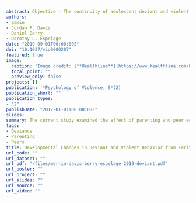 ```yaml
---
abstract: Objective - The continuity of adolescent deviant and violent behaviors has serious implications for engagement in criminal activities in adulthood. The current study examined the effect of parenting and peer ecologies on the development of deviant and violent behaviors during adolescence. Method - An accelerated longitudinal design was used to analyze the associations of parental monitoring and peer deviance with the trajectories of adolescent deviant and violent behaviors from the spring of Grade 5 through the spring of Grade 11 (N = 1,162). A series of multilevel models were fitted to the data. Between- and within-person associations were used to test the moderating effects of parental monitoring on the development of deviant and violent behaviors. Results - Changes in deviant and violent behaviors were evident across adolescence. Support for the moderating effect of between- and within-person parental monitoring on the development of deviant and violent behaviors in adolescence was found. Two cross-level interactions among within-person peer deviance and between-person parental monitoring and within-person parental monitoring and between-person peer deviance were found, suggesting support for the moderating effect of parental monitoring. Additionally, a significant interaction among between-person parental monitoring and between-person peer deviance indicated that individuals who reported lower levels of parental monitoring and higher levels of peer deviance reported the highest levels of deviant and violent behaviors, and adolescents who reported higher levels of parental monitoring and higher levels of peer deviance reported less positive growth. Conclusion - The findings underscore the important role parents play in offsetting the adverse outcomes of having deviant friends.
authors:
- admin
- Jordan P. Davis
- Daniel Berry
- Dorothy L. Espelage
date: "2019-09-01T00:00:00Z"
doi: "10.1037/vio0000207"
featured: true
image:
  caption: 'Image credit: [**Healthline**](https://www.healthline.com/health/aggressive-behavior)'
  focal_point: ""
  preview_only: false
projects: []
publication: '*Psychology of Violence, 9*(2)'
publication_short: ""
publication_types:
- "2"
publishDate: "2017-01-01T00:00:00Z"
slides: 
summary: The current study examined the effect of parenting and peer ecologies on the development of deviant and violent behaviors during adolescence.
tags:
- Deviance
- Parenting
- Peers
title: Developmental Changes in Deviant and Violent Behavior from Early to Late Adolescence - Associations with Parental Monitoring and Peer Deviance
url_code: ""
url_dataset: ""
url_pdf: "/files/merrin-davis-berry-espelage-2019-deviant.pdf"
url_poster: ""
url_project: ""
url_slides: ""
url_source: ""
url_video: ""
---
```

